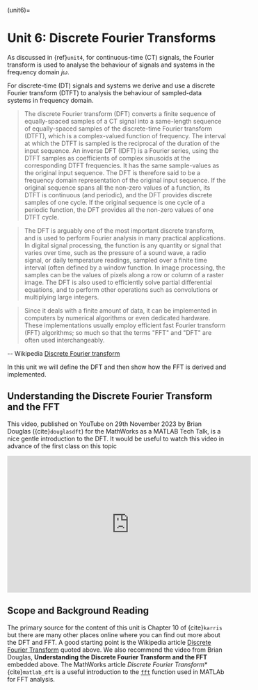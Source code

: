 <!-- #region -->
(unit6)=
# Unit 6: Discrete Fourier Transforms

As discussed in {ref}`unit4`, for continuous-time (CT) signals, the Fourier transform is used to analyse the behaviour of signals and systems in the frequency domain $j\omega$.

For discrete-time (DT) signals and systems we derive and use a discrete Fourier transform (DTFT) to analysis the behaviour of sampled-data systems in frequency domain. 

> The discrete Fourier transform (DFT) converts a finite sequence of equally-spaced samples of a CT signal into a same-length sequence of equally-spaced samples of the discrete-time Fourier transform (DTFT), which is a complex-valued function of frequency. The interval at which the DTFT is sampled is the reciprocal of the duration of the input sequence. An inverse DFT (IDFT) is a Fourier series, using the DTFT samples as coefficients of complex sinusoids at the corresponding DTFT frequencies. It has the same sample-values as the original input sequence. The DFT is therefore said to be a frequency domain representation of the original input sequence. If the original sequence spans all the non-zero values of a function, its DTFT is continuous (and periodic), and the DFT provides discrete samples of one cycle. If the original sequence is one cycle of a periodic function, the DFT provides all the non-zero values of one DTFT cycle.

> The DFT is arguably one of the most important discrete transform, and is used to perform Fourier analysis in many practical applications. In digital signal processing, the function is any quantity or signal that varies over time, such as the pressure of a sound wave, a radio signal, or daily temperature readings, sampled over a finite time interval (often defined by a window function. In image processing, the samples can be the values of pixels along a row or column of a raster image. The DFT is also used to efficiently solve partial differential equations, and to perform other operations such as convolutions or multiplying large integers.

> Since it deals with a finite amount of data, it can be implemented in computers by numerical algorithms or even dedicated hardware. These implementations usually employ efficient fast Fourier transform (FFT) algorithms; so much so that the terms "FFT" and "DFT" are often used interchangeably.

-- Wikipedia [Discrete Fourier transform](https://en.wikipedia.org/wiki/Discrete_Fourier_transform)

In this unit we will define the DFT and then show how the FFT is derived and implemented.

## Understanding the Discrete Fourier Transform and the FFT

This video, published on YouTube on 29th November 2023 by Brian Douglas ({cite}`douglasdft`) for the MathWorks as a MATLAB Tech Talk, is a nice gentle introduction to the DFT. It would be useful to watch this video in advance of the first class on this topic

<iframe width="560" height="315" src="https://www.youtube.com/embed/QmgJmh2I3Fw?si=prIcb-xXCrDPN3U5" title="YouTube video player" frameborder="0" allow="accelerometer; autoplay; clipboard-write; encrypted-media; gyroscope; picture-in-picture; web-share" referrerpolicy="strict-origin-when-cross-origin" allowfullscreen></iframe>


## Scope and Background Reading

The primary source for the content of this unit is Chapter 10 of {cite}`karris` but there are many other places online where you can find out more about the DFT and FFT. A good starting point is the Wikipedia article [Discrete Fourier Transform](https://en.wikipedia.org/wiki/Discrete_Fourier_transform) quoted above. We also recommend the video from Brian Douglas, **Understanding the Discrete Fourier Transform and the FFT** embedded above. The MathWorks article *Discrete Fourier Transform** {cite}`matlab_dft` is a useful introduction to the [`fft`]() function used in MATLAb for FFT analysis.
<!-- #endregion -->

```python

```
